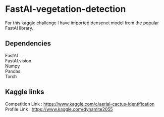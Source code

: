 # FastAI-vegetation-detection
For this kaggle challenge I have imported densenet model from the popular FastAI library.

## Dependencies</br>
FastAI </br>
FastAI.vision </br>
Numpy </br>
Pandas </br>
Torch </br>

## Kaggle links
Competition Link : https://www.kaggle.com/c/aerial-cactus-identification </br>
Profile Link : https://www.kaggle.com/dynamite2055

